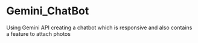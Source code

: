 # Gemini_ChatBot
 Using Gemini API creating a chatbot which is responsive and also contains a feature to attach photos
